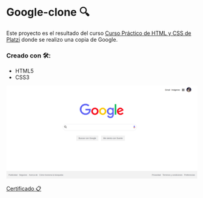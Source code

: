 # Google-clone 🔍

Este proyecto es el resultado del curso [Curso Práctico de HTML y CSS de Platzi](https://platzi.com/clases/html-practico/) donde se realizo una copia de Google. 

### Creado con 🛠:

- HTML5 
- CSS3

![Google Clone](https://github.com/AcheZeta/google-clone/blob/develop/assets/html.png?raw=true)

[Certificado 📋](https://platzi.com/@achezeta/curso/1758-html-practico/diploma/detalle/)

